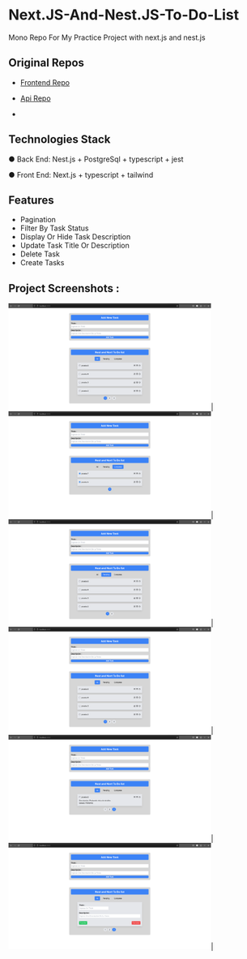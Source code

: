 # Next.JS-And-Nest.JS-To-Do-List
Mono Repo For My Practice Project with next.js and nest.js

## Original Repos

 - [Frontend Repo](https://github.com/noahpark24/Next.js-to-do-list)

 - [Api Repo](https://github.com/noahpark24/nest.js-to-do-list)
 - 
## Technologies Stack

● Back End: Nest.js +  PostgreSql + typescript + jest

● Front End: Next.js + typescript + tailwind

## Features
- Pagination
- Filter By Task Status
- Display Or Hide Task Description
- Update Task Title Or Description
- Delete Task
- Create Tasks

## Project Screenshots :
<img src="./assets/initial-view.png" alt="Captura de la página de inicio" width="400">|<img src="./assets/completed-tasks.png" alt="Vista de tarea completada" width="400">|<img src="./assets/pending-tasks.png" alt="Vista de tareas pendientes" width="400">|<img src="./assets/initial-view.png" alt="Captura de la página de inicio" width="400">|<img src="./assets/details-view.png" alt="Vista de los detalles de la tarea" width="400">|<img src="./assets/edition-view.png" alt="Vista de edicion de tarea" width="400">|
